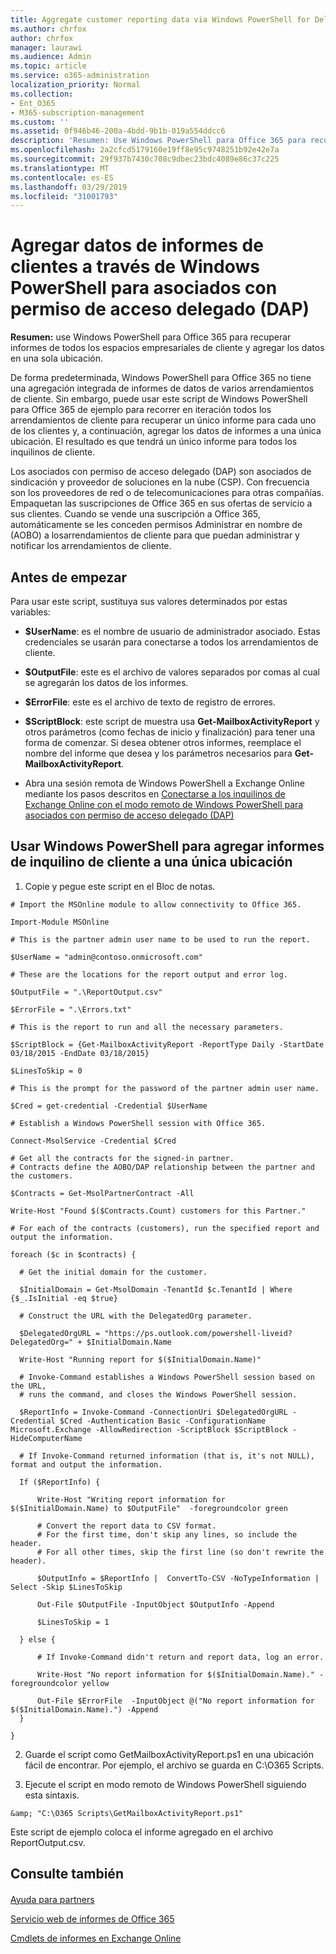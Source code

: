 ```yaml
---
title: Aggregate customer reporting data via Windows PowerShell for Delegated Access Permission (DAP) partners
ms.author: chrfox
author: chrfox
manager: laurawi
ms.audience: Admin
ms.topic: article
ms.service: o365-administration
localization_priority: Normal
ms.collection:
- Ent_O365
- M365-subscription-management
ms.custom: ''
ms.assetid: 0f946b46-200a-4bdd-9b1b-019a554ddcc6
description: 'Resumen: Use Windows PowerShell para Office 365 para recuperar informes de todos los arrendamientos de cliente y agregar los datos a una sola ubicación.'
ms.openlocfilehash: 2a2cfcd5179160e19ff8e95c9748251b92e42e7a
ms.sourcegitcommit: 29f937b7430c708c9dbec23bdc4089e86c37c225
ms.translationtype: MT
ms.contentlocale: es-ES
ms.lasthandoff: 03/29/2019
ms.locfileid: "31001793"
---
```

# <a name="aggregate-customer-reporting-data-via-windows-powershell-for-delegated-access-permission-dap-partners"></a>Agregar datos de informes de clientes a través de Windows PowerShell para asociados con permiso de acceso delegado (DAP)

 **Resumen:** use Windows PowerShell para Office 365 para recuperar informes de todos los espacios empresariales de cliente y agregar los datos en una sola ubicación.
  
De forma predeterminada, Windows PowerShell para Office 365 no tiene una agregación integrada de informes de datos de varios arrendamientos de cliente. Sin embargo, puede usar este script de Windows PowerShell para Office 365 de ejemplo para recorrer en iteración todos los arrendamientos de cliente para recuperar un único informe para cada uno de los clientes y, a continuación, agregar los datos de informes a una única ubicación. El resultado es que tendrá un único informe para todos los inquilinos de cliente. 
  
Los asociados con permiso de acceso delegado (DAP) son asociados de sindicación y proveedor de soluciones en la nube (CSP). Con frecuencia son los proveedores de red o de telecomunicaciones para otras compañías. Empaquetan las suscripciones de Office 365 en sus ofertas de servicio a sus clientes. Cuando se vende una suscripción a Office 365, automáticamente se les conceden permisos Administrar en nombre de (AOBO) a losarrendamientos de cliente para que puedan administrar y notificar los arrendamientos de cliente.
## <a name="before-you-begin"></a>Antes de empezar

Para usar este script, sustituya sus valores determinados por estas variables:
  
- **$UserName**: es el nombre de usuario de administrador asociado. Estas credenciales se usarán para conectarse a todos los arrendamientos de cliente.
    
- **$OutputFile**: este es el archivo de valores separados por comas al cual se agregarán los datos de los informes.
    
- **$ErrorFile**: este es el archivo de texto de registro de errores.
    
- **$ScriptBlock**: este script de muestra usa **Get-MailboxActivityReport** y otros parámetros (como fechas de inicio y finalización) para tener una forma de comenzar. Si desea obtener otros informes, reemplace el nombre del informe que desea y los parámetros necesarios para **Get-MailboxActivityReport**.
    
- Abra una sesión remota de Windows PowerShell a Exchange Online mediante los pasos descritos en [Conectarse a los inquilinos de Exchange Online con el modo remoto de Windows PowerShell para asociados con permiso de acceso delegado (DAP)](connect-to-exchange-online-tenants-with-remote-windows-powershell-for-delegated.md)
    
## <a name="use-windows-powershell-to-aggregate-customer-tenant-reports-to-a-single-location"></a>Usar Windows PowerShell para agregar informes de inquilino de cliente a una única ubicación

1. Copie y pegue este script en el Bloc de notas.
    
  ```
  # Import the MSOnline module to allow connectivity to Office 365.

Import-Module MSOnline

# This is the partner admin user name to be used to run the report.

$UserName = "admin@contoso.onmicrosoft.com"

# These are the locations for the report output and error log.

$OutputFile = ".\ReportOutput.csv"

$ErrorFile = ".\Errors.txt"

# This is the report to run and all the necessary parameters.

$ScriptBlock = {Get-MailboxActivityReport -ReportType Daily -StartDate 03/18/2015 -EndDate 03/18/2015}

$LinesToSkip = 0

# This is the prompt for the password of the partner admin user name.

$Cred = get-credential -Credential $UserName

# Establish a Windows PowerShell session with Office 365.

Connect-MsolService -Credential $Cred

# Get all the contracts for the signed-in partner.  
# Contracts define the AOBO/DAP relationship between the partner and the customers.

$Contracts = Get-MsolPartnerContract -All

Write-Host "Found $($Contracts.Count) customers for this Partner."

# For each of the contracts (customers), run the specified report and output the information.

foreach ($c in $contracts) { 

    # Get the initial domain for the customer.

    $InitialDomain = Get-MsolDomain -TenantId $c.TenantId | Where {$_.IsInitial -eq $true}

    # Construct the URL with the DelegatedOrg parameter.
    
    $DelegatedOrgURL = "https://ps.outlook.com/powershell-liveid?DelegatedOrg=" + $InitialDomain.Name
        
    Write-Host "Running report for $($InitialDomain.Name)"

    # Invoke-Command establishes a Windows PowerShell session based on the URL,
    # runs the command, and closes the Windows PowerShell session.
    
    $ReportInfo = Invoke-Command -ConnectionUri $DelegatedOrgURL -Credential $Cred -Authentication Basic -ConfigurationName Microsoft.Exchange -AllowRedirection -ScriptBlock $ScriptBlock -HideComputerName

    # If Invoke-Command returned information (that is, it's not NULL), format and output the information.
    
    If ($ReportInfo) {

        Write-Host "Writing report information for $($InitialDomain.Name) to $OutputFile"  -foregroundcolor green

        # Convert the report data to CSV format.
        # For the first time, don't skip any lines, so include the header.
        # For all other times, skip the first line (so don't rewrite the header).
        
        $OutputInfo = $ReportInfo |  ConvertTo-CSV -NoTypeInformation | Select -Skip $LinesToSkip

        Out-File $OutputFile -InputObject $OutputInfo -Append

        $LinesToSkip = 1

    } else {

        # If Invoke-Command didn't return and report data, log an error.
        
        Write-Host "No report information for $($InitialDomain.Name)." -foregroundcolor yellow
           
        Out-File $ErrorFile  -InputObject @("No report information for $($InitialDomain.Name).") -Append
    }

}

  ```

2. Guarde el script como GetMailboxActivityReport.ps1 en una ubicación fácil de encontrar. Por ejemplo, el archivo se guarda en C:\\O365 Scripts. 
    
3. Ejecute el script en modo remoto de Windows PowerShell siguiendo esta sintaxis.
    
  ```
  &amp; "C:\O365 Scripts\GetMailboxActivityReport.ps1"
  ```

Este script de ejemplo coloca el informe agregado en el archivo ReportOutput.csv.
  
## <a name="see-also"></a>Consulte también

#### 

[Ayuda para partners](https://go.microsoft.com/fwlink/p/?LinkID=533477)
  
[Servicio web de informes de Office 365](https://go.microsoft.com/fwlink/p/?LinkId=532777)
  
[Cmdlets de informes en Exchange Online](https://go.microsoft.com/fwlink/p/?LinkId=526430)

